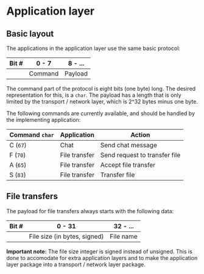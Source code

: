 Application layer
=================

Basic layout
------------

The applications in the application layer use the same basic protocol:

| Bit # | 0 - 7   | 8 - ... |
| -----:| ------- | ------- |
|       | Command | Payload |

The command part of the protocol is eight bits (one byte) long. The desired
representation for this, is a ```char```. The payload has a length that is only
limited by the transport / network layer, which is 2^32 bytes minus one byte.

The following commands are currently available, and should be handled by the
implementing application:

| Command ```char``` | Application   | Action |
| ------------------ | ------------- | ------ |
| C (```67```)       | Chat          | Send chat message |
| F (```70```)       | File transfer | Send request to transfer file |
| A (```65```)       | File transfer | Accept file transfer |
| S (```83```)       | File transfer | Transfer file |


File transfers
--------------

The payload for file transfers always starts with the following data:

| Bit # | 0 - 31                       | 32 - ...  |
| -----:| ---------------------------- | --------- |
|       | File size (in bytes, signed) | File name |

__Important note:__ The file size integer is signed instead of unsigned. This is
done to accomodate for extra application layers and to make the application
layer package into a transport / network layer package.


